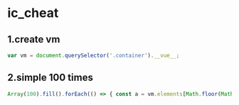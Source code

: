 # ic_cheat
## 1.create vm
```javascript
var vm = document.querySelector('.container').__vue__;
```
## 2.simple 100 times
```javascript
Array(100).fill().forEach(() => { const a = vm.elements[Math.floor(Math.random() * vm.elements.length)]; const b = vm.elements[Math.floor(Math.random() * vm.elements.length)]; console.log(`Crafting ${a.text} + ${b.text}`); vm.craft(a, b); });
```
